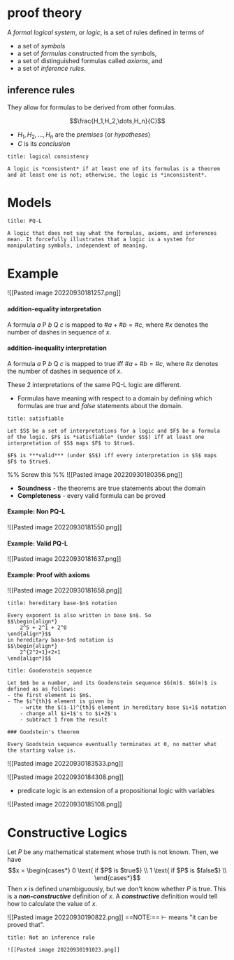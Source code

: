 # proof theory

A *formal logical system*, or *logic*, is a set of rules defined in terms of
- a set of *symbols*
- a set of *formulas* constructed from the symbols,
- a set of distinguished formulas called *axioms*, and
- a set of *inference rules*.

## inference rules

They allow for formulas to be derived from other formulas.

$$\frac{H_1,H_2,\dots,H_n}{C}$$

- $H_1, H_2, \dots, H_n$ are the *premises* (or *hypotheses*)
- $C$ is its *conclusion*

```ad-note
title: logical consistency

A logic is *consistent* if at least one of its formulas is a theorem and at least one is not; otherwise, the logic is *inconsistent*.
```

# Models
```ad-note
title: PQ-L

A logic that does not say what the formulas, axioms, and inferences mean. It forcefully illustrates that a logic is a system for manipulating symbols, independent of meaning.
```

# Example
![[Pasted image 20220930181257.png]]
#### addition-equality interpretation
A formula $a$ P $b$ Q $c$ is mapped to $\#a + \#b = \#c$, where $\#x$ denotes the number of dashes in sequence of $x$.

#### addition-inequality interpretation
A formula $a$ P $b$ Q $c$ is mapped to true iff $\#a + \#b = \#c$, where $\#x$ denotes the number of dashes in sequence of $x$.

These 2 interpretations of the same PQ-L logic are different.

- Formulas have meaning with respect to a domain by defining which formulas are *true* and *false* statements about the domain.

```ad-note
title: satisfiable

Let $S$ be a set of interpretations for a logic and $F$ be a formula of the logic. $F$ is *satisfiable* (under $S$) iff at least one interpretation of $S$ maps $F$ to $true$. 

$F$ is ***valid*** (under $S$) iff every interpretation in $S$ maps $F$ to $true$.
```
 %% Screw this %%
    ![[Pasted image 20220930180356.png]]

- **Soundness** - the theorems are true statements about the domain
- **Completeness** - every valid formula can be proved

#### Example: Non PQ-L
![[Pasted image 20220930181550.png]]

#### Example: Valid PQ-L
![[Pasted image 20220930181637.png]]

#### Example: Proof with axioms
![[Pasted image 20220930181658.png]]

```ad-note
title: hereditary base-$n$ notation

Every exponent is also written in base $n$. So
$$\begin{align*}
    2^5 + 2^1 + 2^0
\end{align*}$$
in hereditary base-$n$ notation is
$$\begin{align*}
	2^{2^2+1}+2+1
\end{align*}$$
```

```ad-note
title: Goodenstein sequence

Let $m$ be a number, and its Goodenstein sequence $G(m)$. $G(m)$ is defined as as follows:
- the first element is $m$.
- The $i^{th}$ element is given by
    - write the $(i-1)^{th}$ element in hereditary base $i+1$ notation
    - change all $i+1$'s to $i+2$'s
    - subtract 1 from the result
    
### Goodstein's theorem

Every Goodstein sequence eventually terminates at 0, no matter what the starting value is.
```
![[Pasted image 20220930183533.png]]

![[Pasted image 20220930184308.png]]
- predicate logic is an extension of a propositional logic with variables

![[Pasted image 20220930185108.png]]

# Constructive Logics
Let $P$ be any mathematical statement whose truth is not known. Then, we have
$$x = \begin{cases*}
	0 \text{ if $P$ is $true$} \\
	1 \text{ if $P$ is $false$} \\
\end{cases*}$$
Then $x$ is defined unambiguously, but we don't know whether $P$ is true. This is a ***non-constructive*** definition of $x$. A ***constructive*** definition would tell how to calculate the value of $x$.

![[Pasted image 20220930190822.png]]
==NOTE:== $\vdash$ means "it can be proved that".

```ad-error
title: Not an inference rule

![[Pasted image 20220930191023.png]]
```

